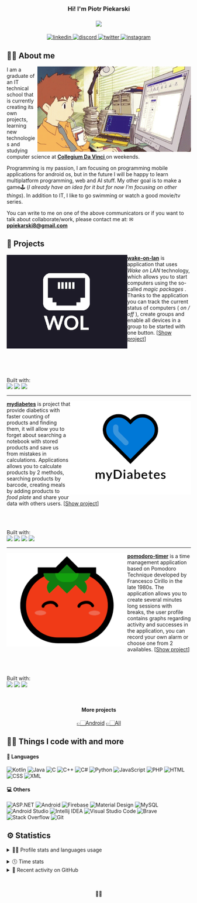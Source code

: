 <!-- Readme inspired by https://github.com/DenverCoder1 -->

<!-- Header Text -->
<h3 align="center">
  Hi! I'm Piotr Piekarski
</h3>

<!-- Typing SVG by DenverCoder1 - https://git.io/typing-svg -->
<h3 align="center">
  <img src="https://readme-typing-svg.herokuapp.com?font=JetBrains+Mono&color=5C57E4&center=true&lines=Android+Developer;Computer+Science+Student;Self-taught+Programmer;Swimming+Lover">
</h3>

<!-- Contact section -->
<p align="center">
  <a href="https://www.linkedin.com/in/piekarskipiotr/">
    <img alt="linkedin" src="https://img.shields.io/badge/LinkedIn-0077B5?logo=linkedin&logoColor=white&amp;style=for-the-badge"/>
  </a>
   <a href="https://discord.com/">
    <img alt="discord" src="https://img.shields.io/badge/xazai%232853-7289DA?logo=discord&logoColor=white&amp;style=for-the-badge"/>
  </a>
  <a href="https://twitter.com/xazai_">
    <img alt="twitter" src="https://img.shields.io/badge/Twitter-1DA1F2?logo=twitter&logoColor=white&amp;style=for-the-badge"/>
  </a>
  <a href="https://www.instagram.com/piekarskiski/">
    <img alt="instagram" src="https://img.shields.io/badge/Instagram-E4405F?logo=instagram&logoColor=white&amp;style=for-the-badge"/>
  </a>
</p>
<!--end:Contact section-->

<!-- About me section -->
## 🐱‍👓 About me
<p>
  <img src="assets\digimon_computer.gif" alt="anime-gif" align="right" width="420px"/>
  <p>
    I am a graduate of an IT technical school that is currently creating its own projects, learning new technologies and studying computer science at 
    <a href="https://cdv.pl/"> <b>Collegium Da Vinci</b> </a> on weekends.
  </p>

  <p>
    Programming is my passion, I am focusing on programming mobile applications for android os, but in the future I will be happy to learn multiplatform programming, web and AI stuff. My other goal is to make a game🕹 (<i>I already have an idea for it but for now I'm focusing on other things</i>). In addition to IT, I like to go swimming or watch a good movie/tv series.
  </p>

  <p>
    You can write to me on one of the above communicators or if you want to talk about collaborate/work, please contact me at: ✉
    <a href="mailto:ppiekarski8@gmail.com"> 
      <b>ppiekarski8@gmail.com</b> 
    </a>
  </p>
</p>
<!--end:About me section-->

<!-- Projects section -->
## 🚀 Projects

<p>
  <a href="https://github.com/piekarskipiotr/wake-on-lan">
    <img src="assets/wol.png" align="left"/> 
  </a>
  <p>
    <a href="https://github.com/piekarskipiotr/wake-on-lan"><b>wake-on-lan</b></a> is application that uses <i> Wake on LAN </i> technology, which allows you to start computers using the so-called <i> magic packages </i>. Thanks to the application you can track the current status of computers (<i> on / off </i>), create groups and enable all devices in a group to be started with one button. [<a href="https://github.com/piekarskipiotr/wake-on-lan">Show project</a>]
  </p>
  
  <br><br><br><br>

  <p>
      Built with:<br> 
      <img src="https://img.shields.io/badge/Android-brightgreen?style=flat&logo=android&logoColor=white"/>
      <img src="https://img.shields.io/badge/Java-007396?style=flat&logo=java&logoColor=white"/> 
      <img src="https://img.shields.io/badge/XML-0C54C2?style=flat&logo=xaml&logoColor=white"/>
  </p>

</p>

<hr>

<p>
  <a href="https://github.com/piekarskipiotr/mydiabetes">
    <img src="assets/mydiabetes.png" align="right"/> 
  </a>
  <p>
     <a href="https://github.com/piekarskipiotr/mydiabetes"><b>mydiabetes</b></a> is project that provide diabetics with faster counting of products and finding them, it will allow you to forget about searching a notebook with stored products and save us from mistakes in calculations. Applications allows you to calculate products by 2 methods, searching products by barcode, creating meals by adding products to <i>food plate</i> and share your data with others users. [<a href="https://github.com/piekarskipiotr/mydiabetes">Show project</a>]
  </p>
  
  <br><br>

  <p>
      Built with:<br> 
      <img src="https://img.shields.io/badge/Android-brightgreen?style=flat&logo=android&logoColor=white"/>
      <img src="https://img.shields.io/badge/Kotlin-0095D5?style=flat&logo=kotlin&logoColor=white"/> 
      <img src="https://img.shields.io/badge/XML-0C54C2?style=flat&logo=xaml&logoColor=white"/>
      <img src="https://img.shields.io/badge/Firebase-FFCA28?style=flat&logo=firebase&logoColor=white"/>
  </p>

</p>

<hr>

<p>
  <a href="https://github.com/piekarskipiotr/pomodoro-timer">
    <img src="assets/pomodoro.png" align="left"/> 
  </a>
  <p>
    <a href="https://github.com/piekarskipiotr/pomodoro-timer"><b>pomodoro-timer</b></a> is a time management application based on Pomodoro Technique developed by Francesco Cirillo in the late 1980s. The application allows you to create several minutes long sessions with breaks, the user profile contains graphs regarding activity and successes in the application, you can record your own alarm or choose one from 2 availables. [<a href="https://github.com/piekarskipiotr/pomodoro-timer">Show project</a>]
  </p>
  
  <br><br>

  <p>
      Built with:<br> 
      <img src="https://img.shields.io/badge/Android-brightgreen?style=flat&logo=android&logoColor=white"/>
      <img src="https://img.shields.io/badge/Kotlin-0095D5?style=flat&logo=kotlin&logoColor=white"/> 
      <img src="https://img.shields.io/badge/XML-0C54C2?style=flat&logo=xaml&logoColor=white"/>
  </p>

</p>

<br>

<h4 align="center">More projects</h4>
<p align="center">
  <a href="https://github.com/piekarskipiotr?tab=repositories&q=Android">👉🏻Android</a> 
  <a href="https://github.com/piekarskipiotr?tab=repositories">👉🏻All</a>
</p>
 
<!--end:Projects section-->


<!-- Tech stack section -->
## 🐱‍💻 Things I code with and more

#### 👾 Languages
![Kotlin](https://img.shields.io/badge/Kotlin-0095D5?style=flat&logo=kotlin&logoColor=white)
![Java](https://img.shields.io/badge/Java-007396?style=flat&logo=java&logoColor=white)
![C](https://img.shields.io/badge/C%20-%232370ED.svg?style=flat&logo=c&logoColor=white")
![C++](https://img.shields.io/badge/C++-00599C?style=flat&logo=C%2B%2B&l&logoColor=white)
![C#](https://img.shields.io/badge/C%23%20-%23239120.svg?logo=c-sharp&logoColor=white)
![Python](https://img.shields.io/badge/Python-3776AB?style=flat&logo=python&logoColor=white)
![JavaScript](https://img.shields.io/badge/JavaScript-F7DF1E?style=flat&logo=javascript&logoColor=181A1B)
![PHP](https://img.shields.io/badge/PHP-777BB4?style=fflat&logo=php&logoColor=white)
![HTML](https://img.shields.io/badge/HTML-E34F26?style=flat&logo=html5&logoColor=white)
![CSS](https://img.shields.io/badge/CSS-1572B6?style=flat&logo=css3&logoColor=white)
![XML](https://img.shields.io/badge/XML-0C54C2?style=flat&logo=xaml&logoColor=white)

#### 💻 Others 
![ASP.NET](https://img.shields.io/badge/ASP.NET-7719AA?style=flat&logo=microsoft&logoColor=white)
![Android](https://img.shields.io/badge/Android-brightgreen?style=flat&logo=android&logoColor=white)
![Firebase](https://img.shields.io/badge/Firebase-FFCA28?style=flat&logo=firebase&logoColor=white)
![Material Design](https://img.shields.io/badge/Material%20Design-757575?style=flat&logo=material-design&logoColor=white)
![MySQL](https://img.shields.io/badge/MySQL-4479A1?style=flat&logo=mysql&logoColor=white)
![Android Studio](https://img.shields.io/badge/Android%20Studio-3DDC84?style=flat&logo=android-studio&logoColor=white)
![Intellij IDEA](https://img.shields.io/badge/Intellij%20IDEA-000000?style=flat&logo=intellij-idea&logoColor=white)
![Visual Studio Code](https://img.shields.io/badge/Visual%20Studio%20Code-007ACC?style=flat&logo=visual-studio-code&logoColor=white)
![Brave](https://img.shields.io/badge/-Brave-FB542B?style=flat&logo=brave&logoColor=white)
![Stack Overflow](https://img.shields.io/badge/-Stack%20Overflow-FE7A16?logo=stack-overflow&logoColor=white)
![Git](https://img.shields.io/badge/Git-F05032?style=flat&logo=git&logoColor=white)
<!--end:Tech stack section-->

<!-- User stats section -->
## ⚙️ Statistics

<!-- https://github.com/anuraghazra/github-readme-stats#themes -->
<p align="center">
<details> 
  <summary>🐱‍🏍 Profile stats and languages usage </summary>
  <br>
  
  <div align="center">
    <img src="https://github-readme-stats.vercel.app/api?username=piekarskipiotr&theme=dracula&hide_border=true&title_color=5c57e4&text_color=F5F5F5&bg_color=11111E&custom_title=Profile%20Stats" height="160em"/>
    <img src="https://github-readme-stats.vercel.app/api/top-langs/?username=piekarskipiotr&layout=compact&theme=dracula&hide_border=true&title_color=5c57e4&text_color=F5F5F5&bg_color=11111E" height="160em"/>
  </div>
</details>
</p>

<details> 
  <summary>🕔 Time stats </summary>
  <br>
  
  <!--START_SECTION:waka-->
```text
Markdown   4 hrs 37 mins   ██████████████████████░░░   87.95 % 
Kotlin     34 mins         ██▓░░░░░░░░░░░░░░░░░░░░░░   10.88 % 
YAML       3 mins          ▒░░░░░░░░░░░░░░░░░░░░░░░░   01.14 % 
```
<!--END_SECTION:waka-->
</details>

<!-- https://github.com/jamesgeorge007/github-activity-readme -->
<details>
  <summary>🦈 Recent activity on GitHub</summary>
  <br>
  
  <!--START_SECTION:activity-->
1. 🎉 Merged PR [#2](https://github.com/piekarskipiotr/pomodoro-timer/pull/2) in [piekarskipiotr/pomodoro-timer](https://github.com/piekarskipiotr/pomodoro-timer)
2. 💪 Opened PR [#2](https://github.com/piekarskipiotr/pomodoro-timer/pull/2) in [piekarskipiotr/pomodoro-timer](https://github.com/piekarskipiotr/pomodoro-timer)
3. 🎉 Merged PR [#1](https://github.com/piekarskipiotr/pomodoro-timer/pull/1) in [piekarskipiotr/pomodoro-timer](https://github.com/piekarskipiotr/pomodoro-timer)
4. 💪 Opened PR [#1](https://github.com/piekarskipiotr/pomodoro-timer/pull/1) in [piekarskipiotr/pomodoro-timer](https://github.com/piekarskipiotr/pomodoro-timer)
5. ❗️ Opened issue [#12781](https://github.com/timburgan/timburgan/issues/12781) in [timburgan/timburgan](https://github.com/timburgan/timburgan)
  <!--END_SECTION:activity-->
</details>
<!--end:User stats section-->

<br>
<br>

<!-- Little footer ninja cat d-_-b section -->
<p align="center">🐱‍👤</p>
<!--end:footer-->
 
<!--links-->

  <!--my university-->
  [cdv]: https://cdv.pl/

  <!--projects-->
  [mydiabetes]: https://github.com/piekarskipiotr/MyDiabetes
  [wol]: https://github.com/piekarskipiotr/WakeOnLAN
  [pomodoro]: https://github.com/piekarskipiotr/pomodoro-timer

  <!--socials and contact-->
  [linkedin]: https://www.linkedin.com/in/piekarskipiotr/
  [discord]: xazai#2853
  [twitter]: https://twitter.com/xazai_
  [instagram]: https://www.instagram.com/piekarskiski/
  [gmail]: mailto:ppiekarski8@gmail.com

<!--end:links-->
